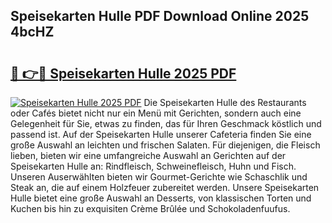 ## Speisekarten Hulle PDF Download Online 2025 4bcHZ

# <h2><a href="http://gccqsz.nevu.top/?p=Speisekarten+Hulle">🔗 👉🔴 Speisekarten Hulle 2025 PDF</a></h2>

[![Speisekarten Hulle 2025 PDF](https://i.imgur.com/dBaPXMq.png)](http://gccqsz.nevu.top/?p=Speisekarten+Hulle)
Die Speisekarten Hulle des Restaurants oder Cafés bietet nicht nur ein Menü mit Gerichten, sondern auch eine Gelegenheit für Sie, etwas zu finden, das für Ihren Geschmack köstlich und passend ist. Auf der Speisekarten Hulle unserer Cafeteria finden Sie eine große Auswahl an leichten und frischen Salaten. Für diejenigen, die Fleisch lieben, bieten wir eine umfangreiche Auswahl an Gerichten auf der Speisekarten Hulle an: Rindfleisch, Schweinefleisch, Huhn und Fisch. Unseren Auserwählten bieten wir Gourmet-Gerichte wie Schaschlik und Steak an, die auf einem Holzfeuer zubereitet werden. Unsere Speisekarten Hulle bietet eine große Auswahl an Desserts, von klassischen Torten und Kuchen bis hin zu exquisiten Crème Brûlée und Schokoladenfuufus.
